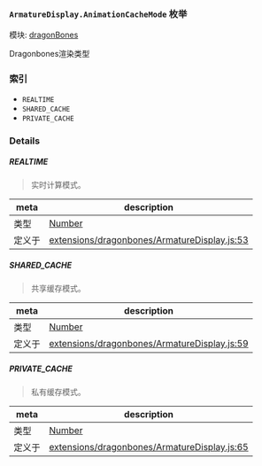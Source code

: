 ### `ArmatureDisplay.AnimationCacheMode` 枚举



模块: [dragonBones](../modules/dragonBones.md)


Dragonbones渲染类型


### 索引
  - `REALTIME`
  - `SHARED_CACHE`
  - `PRIVATE_CACHE`

### Details


##### REALTIME

> 实时计算模式。

| meta | description |
|------|-------------|
| 类型 | <a href="https://developer.mozilla.org/en/JavaScript/Reference/Global_Objects/Number" class="crosslink external" target="_blank">Number</a> |
| 定义于 | [extensions/dragonbones/ArmatureDisplay.js:53](https://github.com/cocos-creator/engine/blob/2fda22be5638065a190bc4c97da6548631319aba/extensions/dragonbones/ArmatureDisplay.js#L53) |



##### SHARED_CACHE

> 共享缓存模式。

| meta | description |
|------|-------------|
| 类型 | <a href="https://developer.mozilla.org/en/JavaScript/Reference/Global_Objects/Number" class="crosslink external" target="_blank">Number</a> |
| 定义于 | [extensions/dragonbones/ArmatureDisplay.js:59](https://github.com/cocos-creator/engine/blob/2fda22be5638065a190bc4c97da6548631319aba/extensions/dragonbones/ArmatureDisplay.js#L59) |



##### PRIVATE_CACHE

> 私有缓存模式。

| meta | description |
|------|-------------|
| 类型 | <a href="https://developer.mozilla.org/en/JavaScript/Reference/Global_Objects/Number" class="crosslink external" target="_blank">Number</a> |
| 定义于 | [extensions/dragonbones/ArmatureDisplay.js:65](https://github.com/cocos-creator/engine/blob/2fda22be5638065a190bc4c97da6548631319aba/extensions/dragonbones/ArmatureDisplay.js#L65) |


